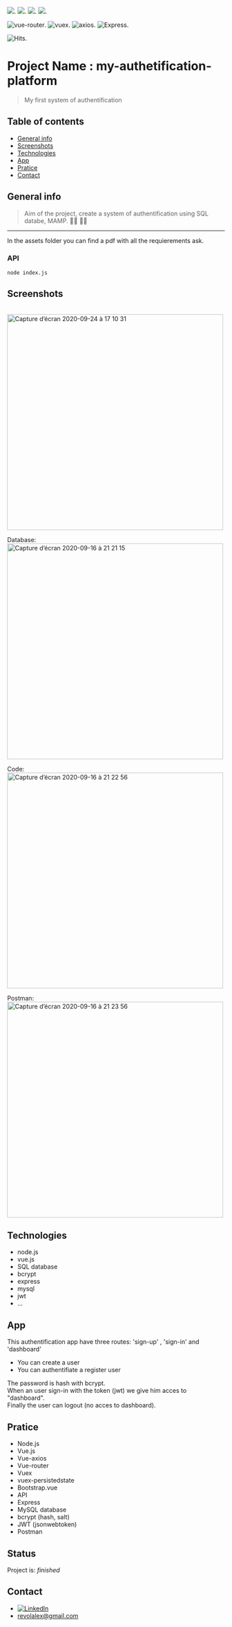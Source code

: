 ![](https://img.shields.io/badge/made%20with-node.js-green?logo=node.js).
![](https://img.shields.io/badge/made%20with-vue.js-green?logo=vue.js).
![](https://img.shields.io/badge/made%20with-Bootstrap_vue-blueviolet?logo=Bootstrap).
![](https://img.shields.io/badge/made%20with-mysql-blueviolet?logo=mysql).



<img src="https://img.shields.io/badge/vue.router-green.svg" alt="vue-router">.
<img src="https://img.shields.io/badge/vuex-green.svg" alt="vuex">.
<img src="https://img.shields.io/badge/axios-succes.svg" alt="axios">.
<img src="https://img.shields.io/badge/Express-succes.svg" alt="Express">. 
<br>


<img src="https://hitcounter.pythonanywhere.com/count/tag.svg?url=https%3A%2F%2Fgithub.com%2Frevolalex%2Fvue_js_toDoList" alt="Hits">.



# Project Name : my-authetification-platform
> My first system of authentification

## Table of contents
* [General info](#general-info)
* [Screenshots](#screenshots)
* [Technologies](#technologies)
* [App](#app)
* [Pratice](#Pratice)
* [Contact](#contact)

## General info
>Aim of the project, create a system of authentification using SQL databe, MAMP. 👩‍🎓 👨‍🎓 
---
In the assets folder you can find a pdf with all the requierements ask.

### API
```
node index.js
```

## Screenshots
<br>
<img width="500" alt="Capture d’écran 2020-09-24 à 17 10 31" src="https://user-images.githubusercontent.com/56839789/94253468-a710f280-ff25-11ea-9418-847375f70868.gif">
<br>

Database:
<br>
<img width="500" alt="Capture d’écran 2020-09-16 à 21 21 15" src="https://user-images.githubusercontent.com/56839789/93382917-27b75b00-f863-11ea-825e-feb1db4a49ec.png">
<br>

Code:
<br>
<img width="500" alt="Capture d’écran 2020-09-16 à 21 22 56" src="https://user-images.githubusercontent.com/56839789/93382933-2e45d280-f863-11ea-9d58-a89839dced02.png">
<br>

Postman:
<br>
<img width="500" alt="Capture d’écran 2020-09-16 à 21 23 56" src="https://user-images.githubusercontent.com/56839789/93382942-3140c300-f863-11ea-8a91-057acdb24c98.png">
<br>





## Technologies
* node.js
* vue.js
* SQL database
* bcrypt
* express
* mysql
* jwt
* ...



## App
This authentification app have three routes: 'sign-up' , 'sign-in' and 'dashboard'
 - You can create a user
 - You can authentifiate a register user

The password is hash with bcrypt.
<br>
When an user sign-in with the token (jwt) we give him acces to "dashboard".
<br>
Finally the user can logout (no acces to dashboard).
<br>
 
 ## Pratice
<ul>
 <li>Node.js
 <li>Vue.js
 <li>Vue-axios
 <li>Vue-router
 <li>Vuex
 <li>vuex-persistedstate
 <li>Bootstrap.vue
 <li>API
 <li>Express
 <li>MySQL database 
 <li>bcrypt (hash, salt)
 <li>JWT (jsonwebtoken)
 <li>Postman

 
</ul>
 
 


 
## Status
Project is:  _finished_


## Contact	
- [![LinkedIn][linkedin-shield]][linkedin-url] 	
- revolalex@gmail.com






<!-- MARKDOWN LINKS & IMAGES -->
<!-- https://www.markdownguide.org/basic-syntax/#reference-style-links -->
[linkedin-shield]: https://img.shields.io/badge/-LinkedIn-black.svg?style=flat-square&logo=linkedin&colorB=555
[linkedin-url]: https://www.linkedin.com/in/alexandre-rodrigueza/










